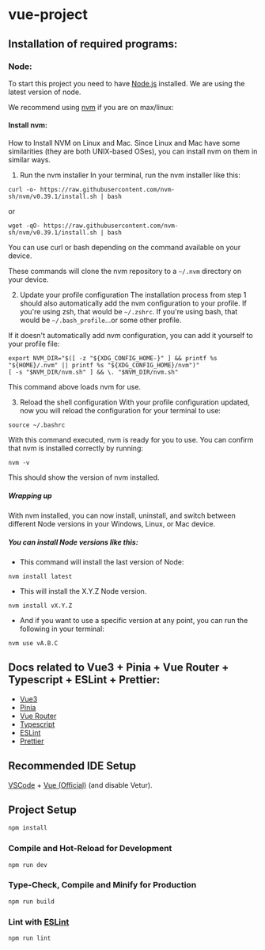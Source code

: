 # vue-project


## Installation of required programs:
### Node:
To start this project you need to have [Node.js](https://nodejs.org/) installed. We are using the latest version of node.

We recommend using [nvm](https://github.com/nvm-sh/nvm) if you are on max/linux:
#### Install nvm:
How to Install NVM on Linux and Mac. 
Since Linux and Mac have some similarities (they are both UNIX-based OSes), you can install nvm on them in similar ways.

1. Run the nvm installer
   In your terminal, run the nvm installer like this:
```
curl -o- https://raw.githubusercontent.com/nvm-sh/nvm/v0.39.1/install.sh | bash
```
or
```
wget -qO- https://raw.githubusercontent.com/nvm-sh/nvm/v0.39.1/install.sh | bash
```
You can use curl or bash depending on the command available on your device.

These commands will clone the nvm repository to a ```~/.nvm``` directory on your device.

2. Update your profile configuration
   The installation process from step 1 should also automatically add the nvm configuration to your profile. If you're using zsh, that would be ```~/.zshrc```. If you're using bash, that would be ```~/.bash_profile```...or some other profile.

If it doesn't automatically add nvm configuration, you can add it yourself to your profile file:
```
export NVM_DIR="$([ -z "${XDG_CONFIG_HOME-}" ] && printf %s "${HOME}/.nvm" || printf %s "${XDG_CONFIG_HOME}/nvm")"
[ -s "$NVM_DIR/nvm.sh" ] && \. "$NVM_DIR/nvm.sh"
```
This command above loads nvm for use.

3. Reload the shell configuration
   With your profile configuration updated, now you will reload the configuration for your terminal to use:
```
source ~/.bashrc
```
With this command executed, nvm is ready for you to use. You can confirm that nvm is installed correctly by running:
```
nvm -v
```
This should show the version of nvm installed.

##### Wrapping up
With nvm installed, you can now install, uninstall, and switch between different Node versions in your Windows, Linux, or Mac device.

##### You can install Node versions like this:
- This command will install the last version of Node:
```
nvm install latest
```

- This will install the X.Y.Z Node version.
```
nvm install vX.Y.Z
```
- And if you want to use a specific version at any point, you can run the following in your terminal:
```
nvm use vA.B.C
```

## Docs related to Vue3 + Pinia + Vue Router + Typescript + ESLint + Prettier:
- [Vue3](https://vuejs.org/)
- [Pinia](https://pinia.vuejs.org/)
- [Vue Router](https://router.vuejs.org/)
- [Typescript](https://www.typescriptlang.org/)
- [ESLint](https://eslint.org/)
- [Prettier](https://prettier.io/)

## Recommended IDE Setup

[VSCode](https://code.visualstudio.com/) + [Vue (Official)](https://marketplace.visualstudio.com/items?itemName=Vue.volar) (and disable Vetur).

## Project Setup

```sh
npm install
```

### Compile and Hot-Reload for Development

```sh
npm run dev
```

### Type-Check, Compile and Minify for Production

```sh
npm run build
```

### Lint with [ESLint](https://eslint.org/)

```sh
npm run lint
```
